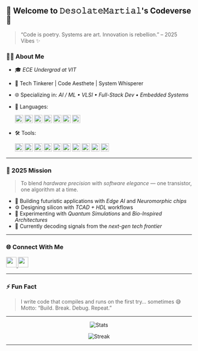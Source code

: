## 🚀 Welcome to 𝙳𝚎𝚜𝚘𝚕𝚊𝚝𝚎𝙼𝚊𝚛𝚝𝚒𝚊𝚕's Codeverse 🌌

> “Code is poetry. Systems are art. Innovation is rebellion.” – 2025 Vibes ✨

### 👨‍💻 About Me
- 🎓 *ECE Undergrad at VIT*
- 🧠 Tech Tinkerer | Code Aesthete | System Whisperer
- 🌐 Specializing in: *AI / ML • VLSI • Full-Stack Dev • Embedded Systems*
- 🧰 Languages:  
  <p align="left">
    <img src="https://img.shields.io/badge/Python-3776AB?style=flat&logo=python&logoColor=white" height="22"/>
    <img src="https://img.shields.io/badge/C++-00599C?style=flat&logo=c%2b%2b&logoColor=white" height="22"/>
    <img src="https://img.shields.io/badge/C-A8B9CC?style=flat&logo=c&logoColor=white" height="22"/>
    <img src="https://img.shields.io/badge/Java-007396?style=flat&logo=java&logoColor=white" height="22"/>
    <img src="https://img.shields.io/badge/JavaScript-F7DF1E?style=flat&logo=javascript&logoColor=black" height="22"/>
    <img src="https://img.shields.io/badge/HTML5-E34F26?style=flat&logo=html5&logoColor=white" height="22"/>
    <img src="https://img.shields.io/badge/Verilog-8B0000?style=flat&logoColor=white" height="22"/>
  </p>

- 🛠 Tools:  
  <p align="left">
    <img src="https://img.shields.io/badge/Docker-2496ED?style=flat&logo=docker&logoColor=white" height="22"/>
    <img src="https://img.shields.io/badge/TCAD-00599C?style=flat&logoColor=white" height="22"/>
    <img src="https://img.shields.io/badge/TensorFlow-FF6F00?style=flat&logo=tensorflow&logoColor=white" height="22"/>
    <img src="https://img.shields.io/badge/VSCode-007ACC?style=flat&logo=visualstudiocode&logoColor=white" height="22"/>
    <img src="https://img.shields.io/badge/Arduino-00979D?style=flat&logo=arduino&logoColor=white" height="22"/>
    <img src="https://img.shields.io/badge/MATLAB-0076A8?style=flat&logo=mathworks&logoColor=white" height="22"/>
    <img src="https://img.shields.io/badge/Intel%20Quartus%20Prime-0071C5?style=flat&logo=intel&logoColor=white" height="22"/>
    <img src="https://img.shields.io/badge/ModelSim-003B6F?style=flat&logoColor=white" height="22"/>
    <img src="https://img.shields.io/badge/Jupyter-F37626?style=flat&logo=jupyter&logoColor=white" height="22"/>
    <img src="https://img.shields.io/badge/MySQL-4479A1?style=flat&logo=mysql&logoColor=white" height="22"/>
  </p>

---

### 🧬 2025 Mission
> To blend *hardware precision* with *software elegance* — one transistor, one algorithm at a time.

- 🔭 Building futuristic applications with *Edge AI* and *Neuromorphic chips*
- ⚙ Designing silicon with *TCAD + HDL* workflows
- 🌱 Experimenting with *Quantum Simulations* and *Bio-Inspired Architectures*
- 📡 Currently decoding signals from the *next-gen tech frontier*

---

### 🌐 Connect With Me
<p align="left">
  <a href="https://www.linkedin.com/in/venkatesan-gk-231b0b31a/" target="_blank">
    <img src="https://img.shields.io/badge/LinkedIn-venkatesan--gk-0077B5?style=for-the-badge&logo=linkedin&logoColor=white" height="28"/>
  </a>
  <a href="mailto:burytheheavens@gmail.com">
    <img src="https://img.shields.io/badge/Gmail-burytheheavens@gmail.com-D14836?style=for-the-badge&logo=gmail&logoColor=white" height="28"/>
  </a>
</p>

---

### ⚡ Fun Fact
> I write code that compiles and runs on the first try… sometimes 😅  
> Motto: “Build. Break. Debug. Repeat.”

---

<p align="center">
  <img src="https://github-readme-stats.vercel.app/api?username=DesolateMartial&show_icons=true&theme=tokyonight" alt="Stats" />
</p>

<p align="center">
  <img src="https://github-readme-streak-stats.herokuapp.com/?user=DesolateMartial&theme=tokyonight" alt="Streak" />
</p>

---
